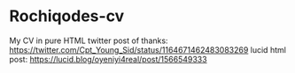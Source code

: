 # Rochiqodes-cv

My CV in pure HTML
twitter post of thanks: https://twitter.com/Cpt_Young_Sid/status/1164671462483083269
lucid html post: https://lucid.blog/oyeniyi4real/post/1566549333
